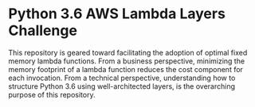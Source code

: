 # Python 3.6 AWS Lambda Layers Challenge
This repository is geared toward facilitating the adoption of optimal fixed memory lambda functions.  From a business perspective, minimizing the memory footprint of a lambda function reduces the cost component for each invocation.  From a technical perspective, understanding how to structure Python 3.6 using well-architected layers, is the overarching purpose of this repository.

